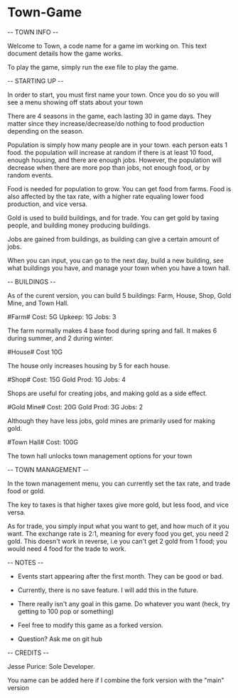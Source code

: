 # Town-Game

-- TOWN INFO --

Welcome to Town, a code name for a game im working on. This text document details how the game works.

To play the game, simply run the exe file to play the game.

-- STARTING UP --

In order to start, you must first name your town. Once you do so you will see a menu showing off stats about your town

There are 4 seasons in the game, each lasting 30 in game days. They matter since they increase/decrease/do nothing to food production depending on the season.

Population is simply how many people are in your town. each person eats 1 food. the population will increase at random if there is at least 10 food, enough housing, and there 
are enough jobs. However, the population will decrease when there are more pop than jobs, not enough food, or by random events.

Food is needed for population to grow. You can get food from farms. Food is also affected by the tax rate, with a higher rate equaling lower food production, and vice versa.

Gold is used to build buildings, and for trade. You can get gold by taxing people, and building money producing buildings.

Jobs are gained from buildings, as building can give a certain amount of jobs.

When you can input, you can go to the next day, build a new building, see what buildings you have, and manage your town when you have a town hall.

-- BUILDINGS --

As of the curent version, you can build 5 buildings: Farm, House, Shop, Gold Mine, and Town Hall.

#Farm#
Cost: 5G
Upkeep: 1G
Jobs: 3

The farm normally makes 4 base food during spring and fall. It makes 6 during summer, and 2 during winter.

#House#
Cost 10G

The house only increases housing by 5 for each house.

#Shop#
Cost: 15G
Gold Prod: 1G
Jobs: 4

Shops are useful for creating jobs, and making gold as a side effect.

#Gold Mine#
Cost: 20G
Gold Prod: 3G
Jobs: 2

Although they have less jobs, gold mines are primarily used for making gold.

#Town Hall#
Cost: 100G

The town hall unlocks town management options for your town

-- TOWN MANAGEMENT --

In the town management menu, you can currently set the tax rate, and trade food or gold.

The key to taxes is that higher taxes give more gold, but less food, and vice versa.

As for trade, you simply input what you want to get, and how much of it you want. The exchange rate is 2:1, meaning for every food you get, you need 2 gold. 
This doesn't work in reverse, i.e you can't get 2 gold from 1 food; you would need 4 food for the trade to work.

-- NOTES --

* Events start appearing after the first month. They can be good or bad.

* Currently, there is no save feature. I will add this in the future.

* There really isn't any goal in this game. Do whatever you want (heck, try getting to 100 pop or something)

* Feel free to modify this game as a forked version.

* Question? Ask me on git hub

-- CREDITS --

Jesse Purice: Sole Developer.

You name can be added here if I combine the fork version with the "main" version
